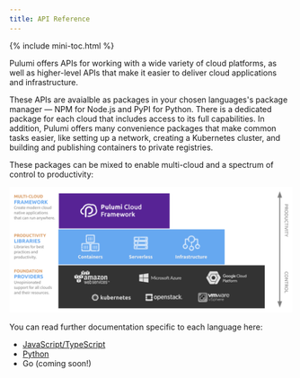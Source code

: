 ```yaml
---
title: API Reference
---
```


{% include mini-toc.html %}

Pulumi offers APIs for working with a wide variety of cloud platforms, as well
as higher-level APIs that make it easier to deliver cloud applications and
infrastructure.

These APIs are avaialble as packages in your chosen languages's package manager
&mdash; NPM for Node.js and PyPI for Python. There is a dedicated package for
each cloud that includes access to its full capabilities. In addition, Pulumi 
offers many convenience packages that make common tasks easier, like setting
up a network, creating a Kubernetes cluster, and building and publishing containers 
to private registries.

These packages can be mixed to enable multi-cloud and a spectrum of control to productivity:

![Pulumi Library Architecture](/images/reference/pkg-arch-layers.png)

You can read further documentation specific to each language here:
* [JavaScript/TypeScript](nodejs)
* [Python](python)
* Go (coming soon!)
